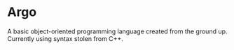 # Argo
A basic object-oriented programming language created from the ground up.
Currently using syntax stolen from C++.
